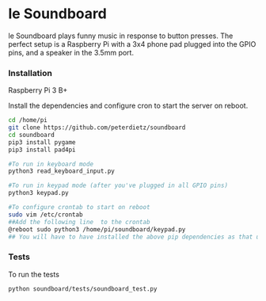 # le Soundboard

le Soundboard plays funny music in response to button presses. The perfect setup is a  Raspberry Pi with a 3x4 phone pad plugged into the GPIO pins, and a speaker in the 3.5mm port.

### Installation

Raspberry Pi 3 B+

Install the dependencies and configure cron to start the server on reboot.

```sh
cd /home/pi
git clone https://github.com/peterdietz/soundboard
cd soundboard
pip3 install pygame
pip3 install pad4pi

#To run in keyboard mode
python3 read_keyboard_input.py

#To run in keypad mode (after you've plugged in all GPIO pins)
python3 keypad.py

#To configure crontab to start on reboot
sudo vim /etc/crontab
##Add the following line  to the crontab
@reboot sudo python3 /home/pi/soundboard/keypad.py
## You will have to have installed the above pip dependencies as that user
```

### Tests
To run the tests

```sh
python soundboard/tests/soundboard_test.py
```
